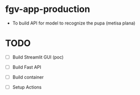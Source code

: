 # fgv-app-production
* To build API for model to recognize the pupa (metisa plana) 

# TODO
* [ ] Build Streamlit GUI (poc)
* [ ] Build Fast API 
* [ ] Build container
* [ ] Setup Actions 


